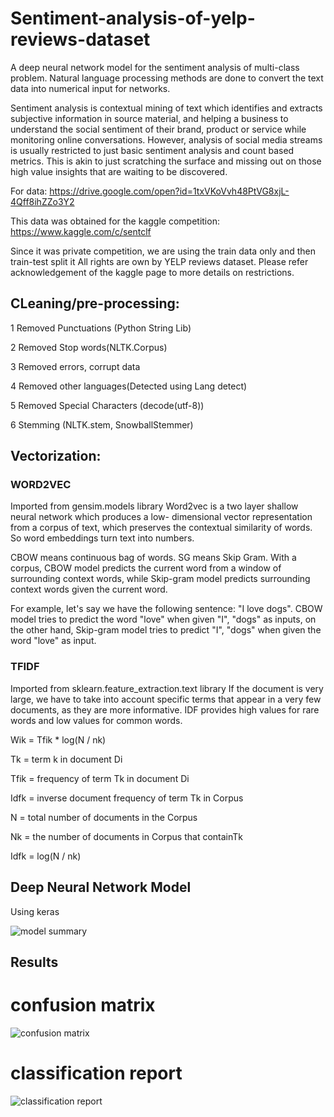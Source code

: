 # Sentiment-analysis-of-yelp-reviews-dataset

  A deep neural network model for the sentiment analysis of multi-class problem. Natural language processing methods are done to convert the text data into numerical input for networks. 
  
  Sentiment analysis is contextual mining of text which identifies and extracts subjective information in source material, and helping a business to understand the social sentiment of their brand, product or service while monitoring online conversations. However, analysis of social media streams is usually restricted to just basic sentiment analysis and count based metrics. This is akin to just scratching the surface and missing out on those high value insights that are waiting to be discovered.
  
For data: https://drive.google.com/open?id=1txVKoVvh48PtVG8xjL-4Qff8ihZZo3Y2

This data was obtained for the kaggle competition: https://www.kaggle.com/c/sentclf

Since it was private competition, we are using the train data only and then train-test split it
All rights are own by YELP reviews dataset.
Please refer acknowledgement of the kaggle page to more details on restrictions.

## CLeaning/pre-processing:

1 Removed Punctuations (Python String Lib)

2 Removed Stop words(NLTK.Corpus)

3 Removed errors, corrupt data 

4 Removed other languages(Detected using Lang detect)

5 Removed Special Characters (decode(utf-8))

6 Stemming (NLTK.stem, SnowballStemmer)

## Vectorization:

### WORD2VEC
Imported from gensim.models library 
Word2vec is a two layer shallow neural network which produces a low- dimensional vector representation from a corpus of text,  which preserves the contextual similarity of words. So word embeddings turn text into numbers.

CBOW means continuous bag of words. SG means Skip Gram. With a corpus, CBOW model predicts the current word from a window of surrounding context words, while Skip-gram model predicts surrounding context words given the current word.

For example, let's say we have the following sentence: "I love dogs". CBOW model tries to predict the word "love" when given "I", "dogs" as inputs, on the other hand, Skip-gram model tries to predict "I", "dogs" when given the word "love" as input.


### TFIDF 
Imported from sklearn.feature_extraction.text library
If the document is very large, we have to take into account specific terms that appear in a very few documents, as they are more informative. IDF provides high values for rare words and low values for common words.

Wik = Tfik * log(N / nk)

Tk = term k in document Di

Tfik = frequency of term Tk in document Di

Idfk = inverse document frequency of term Tk in Corpus

N = total number of documents in the Corpus

Nk = the number of documents in Corpus that containTk 

Idfk = log(N / nk) 
 
## Deep Neural Network Model
Using keras

![model summary](https://user-images.githubusercontent.com/33830482/42348966-c8301910-80c8-11e8-9427-34fba3c0b84c.png)

## Results

# confusion matrix

![confusion matrix](https://user-images.githubusercontent.com/33830482/42348966-c8301910-80c8-11e8-9427-34fba3c0b84c.png)

# classification report

![classification report](https://user-images.githubusercontent.com/33830482/42348966-c8301910-80c8-11e8-9427-34fba3c0b84c.png)

